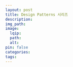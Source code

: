 ```yaml
---
layout: post
title: Design Patterns 시리즈
description:
img_path:
image:
  lqip:
  path:
  alt:
pin: false
categories:
tags:
---
```

